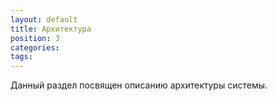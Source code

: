```yaml
---
layout: default
title: Архитектура
position: 3
categories: 
tags: 
---
```


Данный раздел посвящен описанию архитектуры системы.

 



 

 

